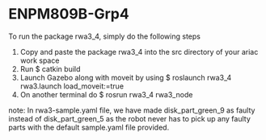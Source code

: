 # ENPM809B-Grp4
To run the package rwa3_4, simply do the following steps
1) Copy and paste the package rwa3_4 into the src directory of your ariac work space
2) Run 
	$ catkin build 
3) Launch Gazebo along with moveit by using 
	$ roslaunch rwa3_4 rwa3.launch load_moveit:=true
4) On another terminal do
	$ rosrun rwa3_4 rwa3_node

note:
In rwa3-sample.yaml file, we have made disk_part_green_9 as faulty instead of disk_part_green_5 as the robot never has to pick up any faulty parts with the default sample.yaml file provided.


